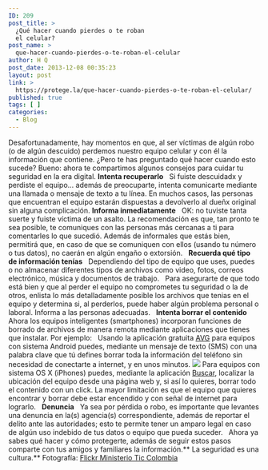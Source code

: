 ```yaml
---
ID: 209
post_title: >
  ¿Qué hacer cuando pierdes o te roban
  el celular?
post_name: >
  que-hacer-cuando-pierdes-o-te-roban-el-celular
author: H Q
post_date: 2013-12-08 00:35:23
layout: post
link: >
  https://protege.la/que-hacer-cuando-pierdes-o-te-roban-el-celular/
published: true
tags: [ ]
categories:
  - Blog
---
```

Desafortunadamente, hay momentos en que, al ser víctimas de algún robo (o de algún descuido) perdemos nuestro equipo celular y con él la información que contiene. ¿Pero te has preguntado qué hacer cuando esto sucede? Bueno: ahora te compartimos algunos consejos para cuidar tu seguridad en la era digital. **Intenta recuperarlo**   Si fuiste descuidadx y perdiste el equipo… además de preocuparte, intenta comunicarte mediante una llamada o mensaje de texto a tu línea. En muchos casos, las personas que encuentran el equipo estarán dispuestas a devolverlo al dueñx original sin alguna complicación. **Informa inmediatamente**   OK: no tuviste tanta suerte y fuiste víctima de un asalto. La recomendación es que, tan pronto te sea posible, te comuniques con las personas más cercanas a ti para comentarles lo que sucedió. Además de informales que estás bien, permitirá que, en caso de que se comuniquen con ellos (usando tu número o tus datos), no caerán en algún engaño o extorsión.   **Recuerda qué tipo de información tenías**   Dependiendo del tipo de equipo que uses, puedes o no almacenar diferentes tipos de archivos como video, fotos, correos electrónico, música y documentos de trabajo.   Para asegurarte de que todo está bien y que al perder el equipo no comprometes tu seguridad o la de otros, enlista lo más detalladamente posible los archivos que tenias en el equipo y determina si, al perderlos, puede haber algún problema personal o laboral. Informa a las personas adecuadas.   **Intenta borrar el contenido**   Ahora los equipos inteligentes (smartphones) incorporan funciones de borrado de archivos de manera remota mediante aplicaciones que tienes que instalar. Por ejemplo:   Usando la aplicación gratuita <a href="https://play.google.com/store/apps/details?id=com.antivirus&hl=es" target="_blank" rel="noopener">AVG</a> para equipos con sistema Android puedes, mediante un mensaje de texto (SMS) con una palabra clave que tú defines borrar toda la información del teléfono sin necesidad de conectarte a internet, y en unos minutos. ![][1] Para equipos con sistema OS X (iPhones) puedes, mediante la aplicación <a href="https://itunes.apple.com/mx/app/buscar-mi-iphone/id376101648" target="_blank" rel="noopener">Buscar</a>, localizar la ubicación del equipo desde una página web y, si así lo quieres, borrar todo el contenido con un click. La mayor limitación es que el equipo que quieres encontrar y borrar debe estar encendido y con señal de internet para lograrlo.   **Denuncia**   Ya sea por pérdida o robo, es importante que levantes una denuncia en la(s) agencia(s) correspondiente, además de reportar el delito ante las autoridades; esto te permite tener un amparo legal en caso de algún uso indebido de tus datos o equipo que pueda suceder.   Ahora ya sabes qué hacer y cómo protegerte, además de seguir estos pasos comparte con tus amigos y familiares la información.** La seguridad es una cultura.** Fotografía: <a href="http://flic.kr/p/bnZkqK" target="_blank" rel="noopener">Flickr Ministerio Tic Colombia</a>

 [1]: https://78.media.tumblr.com/414fd5c05eeb934fab6d62261c76351e/tumblr_inline_mxgpmf79wQ1ro6svb.jpg